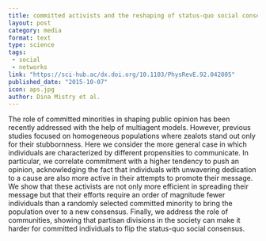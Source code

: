 ```yaml
---
title: committed activists and the reshaping of status-quo social consensus.
layout: post
category: media
format: text
type: science
tags:
 - social
 - networks
link: "https://sci-hub.ac/dx.doi.org/10.1103/PhysRevE.92.042805"
published_date: "2015-10-07"
icon: aps.jpg
author: Dina Mistry et al. 
---
```


The role of committed minorities in shaping public opinion has been recently
addressed with the help of multiagent models. However, previous studies focused
on homogeneous populations where zealots stand out only for their stubbornness.
Here we consider the more general case in which individuals are characterized
by different propensities to communicate. In particular, we correlate
commitment with a higher tendency to push an opinion, acknowledging the fact
that individuals with unwavering dedication to a cause are also more active in
their attempts to promote their message. We show that these activists are not
only more efficient in spreading their message but that their efforts require
an order of magnitude fewer individuals than a randomly selected committed
minority to bring the population over to a new consensus. Finally, we address
the role of communities, showing that partisan divisions in the society can
make it harder for committed individuals to flip the status-quo social
consensus.
